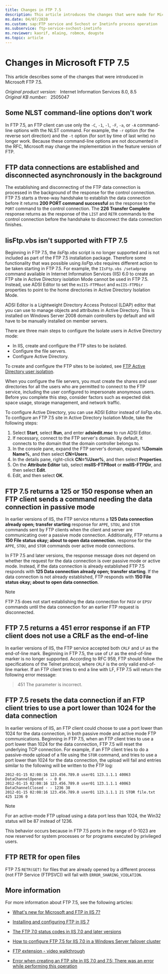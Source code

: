 ```yaml
---
title: Changes in FTP 7.5
description: This article introduces the changes that were made for Microsoft FTP 7.5.
ms.date: 04/07/2020
ms.custom: sap:FTP service and Svchost or Inetinfo process operation
ms.subservice: ftp-service-svchost-inetinfo
ms.reviewer: kaorif, mlaing, robmcm, dougste
ms.topic: article
---
```

# Changes in Microsoft FTP 7.5

This article describes some of the changes that were introduced in Microsoft FTP 7.5.

_Original product version:_ &nbsp; Internet Information Services 8.0, 8.5  
_Original KB number:_ &nbsp; 2505047

## Some NLST command-line options don't work

In FTP 7.5, an FTP client can use only the `-C`, `-1`, `-l`, `-F`, `-a`, or `-A` command-line options with the NLST command. For example, the `-r` option (for the reverse sort direction) and the `-t` option (for sort by time of last write) no longer work. Because these command-line options are not documented in the RFC, Microsoft may change the implementation in the feature version of FTP.

## FTP data connections are established and disconnected asynchronously in the background

The establishing and disconnecting of the FTP data connection is processed in the background of the response for the control connection. FTP 7.5 starts a three-way handshake to establish the data connection before it returns **200 PORT command successful** as the response to the `PORT` command to the control connection. The **226 Transfer Complete** response returns as the response of the `LIST` and `RETR` commands to the control connection before the handshake to disconnect the data connection finishes.

## IisFtp.vbs isn't supported with FTP 7.5

Beginning in FTP 7.5, the *IisFtp.vbs* script is no longer supported and is not included as part of the FTP 7.5 installation package. Therefore some functionality that was possible using *IisFtp.vbs* requires different action to be taken starting in FTP 7.5. For example, the `IIsFtp.vbs /setadprop` command available in Internet Information Services (IIS) 6.0 to create an FTP site in Active Directory isolation Mode cannot be used in FTP 7.5. Instead, use ADSI Editor to set the `msIIS-FTPRoot` and `msIIS-FTPDir` properties to point to the home directories in Active Directory Isolation Mode.

ADSI Editor is a Lightweight Directory Access Protocol (LDAP) editor that you can use to manage objects and attributes in Active Directory. This is installed on Windows Server 2008 domain controllers by default and will have to be manually installed on member servers.

There are three main steps to configure the Isolate users in Active Directory mode:

- In IIS, create and configure the FTP sites to be isolated.
- Configure the file servers.
- Configure Active Directory.

To create and configure the FTP sites to be isolated, see [FTP Active Directory user isolation](/iis/configuration/system.applicationHost/sites/site/ftpServer/userIsolation/activeDirectory).

When you configure the file servers, you must create the shares and user directories for all the users who are permitted to connect to the FTP service, including the user configured to impersonate anonymous users. Before you complete this step, consider factors such as expected disk space usage, storage management, and network traffic.

To configure Active Directory, you can use ADSI Editor instead of *IisFtp.vbs*. To configure an FTP 7.5 site in Active Directory Isolation Mode, take the following steps:

1. Select **Start**, select **Run**, and enter **adsiedit.msc** to run ADSI Editor.
2. If necessary, connect to the FTP server's domain. By default, it connects to the domain that the domain controller belongs to.
3. In the console pane, expand the FTP server's domain, expand **%Domain Name%**, and then select **CN=Users**.
4. In the details pane, right-click **CN=%User%**, and then select **Properties**.
5. On the **Attribute Editor** tab, select **msIIS-FTPRoot** or **msIIS-FTPDir**, and then select **Edit**.
6. Edit, and then select **OK**.

## FTP 7.5 returns a 125 or 150 response when an FTP client sends a command needing the data connection in passive mode

In earlier versions of IIS, the FTP service returns a **125 Data connection already open; transfer starting** response for `APPE`, `STOU`, and `STOR` commands sent by FTP clients when the client and server are communicating over a passive mode connection. Additionally, FTP returns a **150 File status okay; about to open data connection.** response for the `APPE`, `STOU`, and `STOR` commands over active mode connections.

In FTP 7.5 and later versions, the response message does not depend on whether the request for the data connection is over passive mode or active mode. Instead, if the data connection is already established FTP 7.5 responds with **125 Data connection already open; transfer starting**. If the data connection is not already established, FTP responds with **150 File status okay; about to open data connection**.

> [!NOTE]
> FTP 7.5 does not start establishing the data connection for `PASV` or `EPSV` commands until the data connection for an earlier FTP request is disconnected.

## FTP 7.5 returns a 451 error response if an FTP client does not use a CRLF as the end-of-line

In earlier versions of IIS, the FTP service accepted both `CRLF` and `LF` as the end-of-line mark. Beginning in FTP 7.5, the use of `LF` as the end-of-line marker is no longer supported. According to RFC 959, FTP should follow the specifications of the Telnet protocol, where `CRLF` is the only valid end-of-line marker. If an FTP client tries to end a line with LF, FTP 7.5 will return the following error message:

> 451 The parameter is incorrect.

## FTP 7.5 resets the data connection if an FTP client tries to use a port lower than 1024 for the data connection

In earlier versions of IIS, an FTP client could choose to use a port lower than 1024 for the data connection, in both passive mode and active mode FTP communications. Beginning in FTP 7.5, when an FTP client tries to use a port lower than 1024 for the data connection, FTP 7.5 will reset the underlying TCP connection. For example, if an FTP client tries to do a passive-mode upload of a file using the `STOR` command, and tries to use a port lower than 1024 for the data connection, the upload will fail and entries similar to the following will be written to the FTP log:

```console
2012-01-15 02:08:16 123.456.789.0 user01 123.1.1.1 40063 DataChannelOpened - - 0 0
2012-01-15 02:08:16 123.456.789.0 user01 123.1.1.1 40063 DataChannelClosed - - 1236 38
2012-01-15 02:08:16 123.456.789.0 user01 123.1.1.1 21 STOR file.txt 425 1236 0
```

> [!NOTE]
> For an active-mode FTP upload using a data port less than 1024, the Win32 status will be 87 instead of 1236.

This behavior occurs because in FTP 7.5 ports in the range of 0-1023 are now reserved for system processes or for programs executed by privileged users.

## FTP RETR for open files

FTP 7.5 `RETR(GET)` for files that are already opened by a different process (not FTP Service (FTPSVC)) will fail with `ERROR_SHARING_VIOLATION`.

## More information

For more information about FTP 7.5, see the following articles:

- [What's new for Microsoft and FTP in IIS 7?](/iis/get-started/whats-new-in-iis-7/what39s-new-for-microsoft-and-ftp-in-iis-7)

- [Installing and configuring FTP in IIS 7](/iis/install/installing-publishing-technologies/installing-and-configuring-ftp-7-on-iis-7)

- [The FTP 7.0 status codes in IIS 7.0 and later versions](https://support.microsoft.com/help/969061)

- [How to configure FTP 7.5 for IIS 7.0 in a Windows Server failover cluster](https://support.microsoft.com/help/974603)

- [FTP extension - video walkthrough](/iis/publish/using-the-ftp-service/ftp-extension-video-walkthrough)

- [Error when creating an FTP site in IIS 7.0 and 7.5: There was an error while performing this operation](https://support.microsoft.com/help/2505017)

